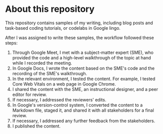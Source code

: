 # About this repository

This repository contains samples of my writing, including blog posts and task-based coding tutorials, or codelabs in Google lingo. 

After I was assigned to write these samples, the workflow followed these steps:
1. Through Google Meet, I met with a subject-matter expert (SME), who provided the code and a high-level walkthrough of the topic at hand while I recorded the meeting. 
1. In Google Docs, I wrote the content based on the SME's code and the recording of the SME's walkthrough.
1. In the relevant environment, I tested the content. For example, I tested Core Web Vitals on a web page in Google Chrome.
1. I shared the content with the SME, an instructional designer, and a peer editor for review. 
1. If necessary, I addressed the reviewers' edits.
1. In Google's version-control system, I converted the content to a Markdown file, staged it, and shared it with all stakeholders for a final review. 
1. If necessary, I addressed any further feedback from the stakeholders.
1. I published the content.

